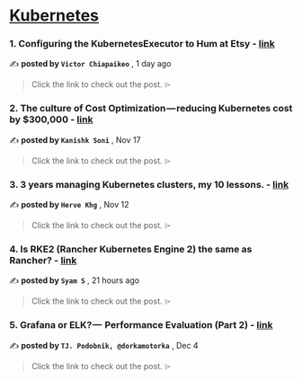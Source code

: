 
<h1><a href=https://medium.com/tag/kubernetes/recommended target="_blank" rel="noopener noreferrer">Kubernetes</a></h1>
<h3>1. Configuring the KubernetesExecutor to Hum at Etsy - <a href=https://medium.com/apache-airflow/configuring-the-kubernetesexecutor-to-hum-at-etsy-94c2924e9526?source=tag_recommended_feed---------0-84----------kubernetes----------e4d116d1_732e_4591_afa5_30d6e908adff------- target="_blank" rel="noopener noreferrer">link</a></h3>

✍️ **posted by `Victor Chiapaikeo`** <date> , 1 day ago</date>

<blockquote>Click the link to check out the post. ⌲</blockquote>

<h3>2. The culture of Cost Optimization — reducing Kubernetes cost by $300,000 - <a href=https://medium.com/razorpay-engineering/the-culture-of-cost-optimization-reducing-kubernetes-cost-by-300-000-32611cdd19d9?source=tag_recommended_feed---------1-107----------kubernetes----------e4d116d1_732e_4591_afa5_30d6e908adff------- target="_blank" rel="noopener noreferrer">link</a></h3>

✍️ **posted by `Kanishk Soni`** <date> , Nov 17</date>

<blockquote>Click the link to check out the post. ⌲</blockquote>

<h3>3. 3 years managing Kubernetes clusters, my 10 lessons. - <a href=https://medium.com/@hervekhg/3-years-managing-kubernetes-clusters-my-10-lessons-b565a5509f0e?source=tag_recommended_feed---------2-85----------kubernetes----------e4d116d1_732e_4591_afa5_30d6e908adff------- target="_blank" rel="noopener noreferrer">link</a></h3>

✍️ **posted by `Herve Khg`** <date> , Nov 12</date>

<blockquote>Click the link to check out the post. ⌲</blockquote>

<h3>4. Is RKE2 (Rancher Kubernetes Engine 2) the same as Rancher? - <a href=https://medium.com/@syamponadu/is-rke2-rancher-kubernetes-engine-2-the-same-as-rancher-bb3577064d38?source=tag_recommended_feed---------3-84----------kubernetes----------e4d116d1_732e_4591_afa5_30d6e908adff------- target="_blank" rel="noopener noreferrer">link</a></h3>

✍️ **posted by `Syam S`** <date> , 21 hours ago</date>

<blockquote>Click the link to check out the post. ⌲</blockquote>

<h3>5. Grafana or ELK? —  Performance Evaluation (Part 2) - <a href=https://medium.com/gitconnected/grafana-or-elk-performance-evaluation-part-2-65c8ace147ae?source=tag_recommended_feed---------4-107----------kubernetes----------e4d116d1_732e_4591_afa5_30d6e908adff------- target="_blank" rel="noopener noreferrer">link</a></h3>

✍️ **posted by `TJ. Podobnik, @dorkamotorka`** <date> , Dec 4</date>

<blockquote>Click the link to check out the post. ⌲</blockquote>

